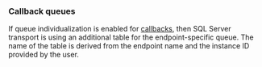 ### Callback queues

If queue individualization is enabled for [callbacks](/nservicebus/messaging/callbacks.md#message-routing), then SQL Server transport is using an additional table for the endpoint-specific queue. The name of the table is derived from the endpoint name and the instance ID provided by the user.
